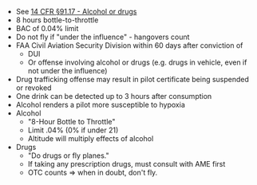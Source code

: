 * See [14 CFR &sect;91.17 - Alcohol or drugs](https://www.ecfr.gov/current/title-14/chapter-I/subchapter-F/part-91/subpart-A/section-91.17)
* 8 hours bottle-to-throttle
* BAC of 0.04% limit
* Do not fly if "under the influence" - hangovers count
* FAA Civil Aviation Security Division within 60 days after conviction of
  * DUI
  * Or offense involving alcohol or drugs (e.g. drugs in vehicle, even if not under the influence)
* Drug trafficking offense may result in pilot certificate being suspended or revoked
* One drink can be detected up to 3 hours after consumption
* Alcohol renders a pilot more susceptible to hypoxia
* Alcohol
  * "8-Hour Bottle to Throttle"
  * Limit .04% (0% if under 21)
  * Altitude will multiply effects of alcohol
* Drugs
  * "Do drugs or fly planes."
  * If taking any prescription drugs, must consult with AME first
  * OTC counts => when in doubt, don't fly.
